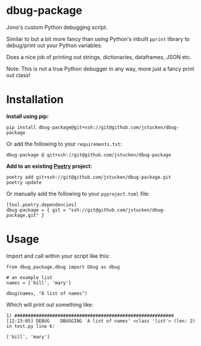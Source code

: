 # dbug-package
Jono's custom Python debugging script.

Similar to but a bit more fancy than using Python's inbuilt `pprint` library to debug/print out your Python variables.

Does a nice job of printing out strings, dictionaries, dataframes, JSON etc.

Note: This is not a true Python debugger in any way, more just a fancy print out class!

# Installation

**Install using pip:**

    pip install dbug-package@git+ssh://git@github.com/jstucken/dbug-package

Or add the following to your `requirements.txt`:

    dbug-package @ git+ssh://git@github.com/jstucken/dbug-package

**Add to an existing [Poetry](https://python-poetry.org/) project:**

    poetry add git+ssh://git@github.com/jstucken/dbug-package.git
    poetry update

Or manually add the following to your `pyproject.toml` file:

    [tool.poetry.dependencies]
    dbug-package = { git = "ssh://git@github.com/jstucken/dbug-package.git" }

# Usage

Import and call within your script like this:

    from dbug_package.dbug import Dbug as dbug

    # an example list
    names = ['bill', 'mary']

    dbug(names, "A list of names")

Which will print out something like:

    1) ###########################################################
    [12:23:05] DEBUG    DBUGGING 'A list of names' <class 'list'> (len: 2) in test.py line 6:

    ['bill', 'mary']